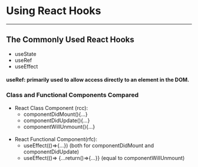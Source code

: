# Using React Hooks

________________________________________________________________

## The Commonly Used React Hooks

* useState
* useRef
* useEffect

#### useRef: primarily used to allow access directly to an element in the DOM.

### Class and Functional Components Compared

* React Class Component (rcc):
    * componentDidMount(){...}
    * componentDidUpdate(){...}
    * componentWillUnmount(){...}
      <br/><br/>
* React Functional Component(rfc):
    * useEffect(()=>{...}) (both for componentDidMount and componentDidUpdate)
    * useEffect(()=> {...return()=>{...}} (equal to componentWillUnmount)



